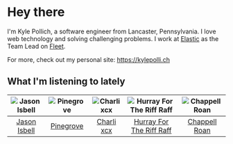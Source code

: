 # Hey there


I'm Kyle Pollich, a software engineer from Lancaster, Pennsylvania. I love web technology and solving challenging problems.
I work at [Elastic](https://www.elastic.co/) as the Team Lead on [Fleet](https://www.elastic.co/guide/en/fleet/current/fleet-overview.html).

For more, check out my personal site: https://kylepolli.ch

## What I'm listening to lately

<!-- begin artists -->
  |![Jason Isbell](https://i.scdn.co/image/ab6761610000f1780ad790e9900e7a4dc94f6304)|![Pinegrove](https://i.scdn.co/image/ab6761610000f1780089634a4e7964d250223ed6)|![Charli xcx](https://i.scdn.co/image/ab6761610000f178936885667ef44c306483c838)|![Hurray For The Riff Raff](https://i.scdn.co/image/ab6761610000f178057068ad79970a943dc50686)|![Chappell Roan](https://i.scdn.co/image/ab6761610000f178cde5a0d57c1b79de5fce6bee)|
  |:---:|:---:|:---:|:---:|:---:|
  |[Jason Isbell](https://open.spotify.com/artist/3Q8wgwyVVv0z4UEh1HB0KY)|[Pinegrove](https://open.spotify.com/artist/2gbT6GPXMis0OAkZbEQCYB)|[Charli xcx](https://open.spotify.com/artist/25uiPmTg16RbhZWAqwLBy5)|[Hurray For The Riff Raff](https://open.spotify.com/artist/2xLEV2jDreAOcpJXFNoXyt)|[Chappell Roan](https://open.spotify.com/artist/7GlBOeep6PqTfFi59PTUUN)|
<!-- end artists -->
